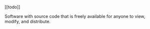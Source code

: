 [[todo]]

Software with source code that is freely available for anyone to view, modify, and distribute.